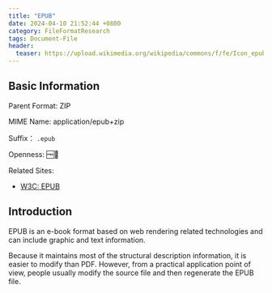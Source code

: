 ```yaml
---
title: "EPUB"
date: 2024-04-10 21:52:44 +0800
category: FileFormatResearch
tags: Document-File
header:
  teaser: https://upload.wikimedia.org/wikipedia/commons/f/fe/Icon_epub.svg
---
```


## Basic Information

Parent Format: ZIP

MIME Name: application/epub+zip

Suffix： `.epub`

Openness: 🆓📖

Related Sites:

* [W3C: EPUB](https://www.w3.org/publishing/epub32/)

## Introduction

EPUB is an e-book format based on web rendering related technologies and can include graphic and text information.

Because it maintains most of the structural description information, it is easier to modify than PDF. However, from a practical application point of view, people usually modify the source file and then regenerate the EPUB file.
